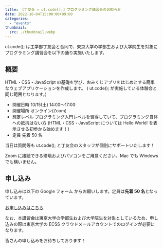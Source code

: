 ```yaml
---
title: 【丁友会 × ut.code();】プログラミング講習会のお知らせ
date: 2022-10-04T15:00:00+09:00
categories:
  - "events"
thumbnail:
  src: ./thumbnail.webp
---
```


ut.code(); は工学部丁友会と合同で、東京大学の学部生および大学院生を対象にプログラミング講習会を以下の通り実施いたします。

## 概要

HTML・CSS・JavaScript の基礎を学び、おみくじアプリをはじめとする簡単なウェブアプリケーションを作成します。
( ut.code(); が実施している体験会と同じ範囲となります。)

- 開催日時 10/15(土) 14:00〜17:00
- 開催場所 オンライン(Zoom)
- 想定レベル プログラミング入門レベルを習得していて、プログラミング自体への抵抗はない方 (HTML・CSS・JavaScript については Hello World! を表示させる初歩から始めます！)
- 定員 先着 50 名

当日は質問等も ut.code(); と丁友会のスタッフが個別にサポートいたします！

Zoom に接続できる環境およびパソコンをご用意ください。Mac でも Windows でも構いません。

## 申し込み

申し込みは以下の Google フォーム からお願いします。定員は**先着 50 名**となっています。

[お申し込みはこちら](https://docs.google.com/forms/d/e/1FAIpQLSezBPprKw_o-NCo2XmxD1ahhmaT2-mYWAHOtCSKhGfayDvacQ/viewform)

なお、本講習会は東京大学の学部生および大学院生を対象としているため、申し込みの際は東京大学の ECSS クラウドメールアカウントでのログインが必要になります。

皆さんの申し込みをお待ちしております！
